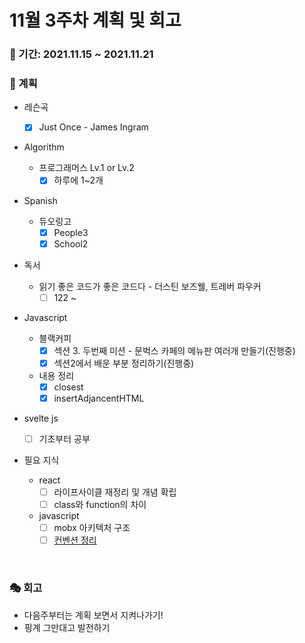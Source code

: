 # 11월 3주차 계획 및 회고

### 📆 기간: 2021.11.15 ~ 2021.11.21

### 📑 계획

- 레슨곡

  - [x] Just Once - James Ingram
- Algorithm

  - 프로그래머스 Lv.1 or Lv.2
    - [x] 하루에 1~2개
- Spanish
  - 듀오링고
    - [x] People3
    - [x] School2
- 독서
  - 읽기 좋은 코드가 좋은 코드다 - 더스틴 보즈웰, 트레버 파우커
    - [ ] 122 ~
- Javascript
  - 블랙커피
    - [x] 섹션 3. 두번째 미션 - 문벅스 카페의 메뉴판 여러개 만들기(진행중)
    - [x] 섹션2에서 배운 부분 정리하기(진행중)
  - 내용 정리
    - [x] closest
    - [x] insertAdjancentHTML
- svelte js
  - [ ] 기초부터 공부
- 필요 지식
  - react
    - [ ] 라이프사이클 재정리 및 개념 확립
    - [ ] class와 function의 차이
  - javascript
    - [ ] mobx 아키텍처 구조
    - [ ] [컨벤션 정리](https://angelplayer.tistory.com/111)

<br/>

### 🎭 회고

- 다음주부터는 계획 보면서 지켜나가기!
- 핑계 그만대고 발전하기
